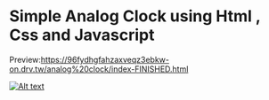 # Simple Analog Clock using Html , Css and Javascript
Preview:https://96fydhgfahzaxveqz3ebkw-on.drv.tw/analog%20clock/index-FINISHED.html


[![Alt text](https://img.youtube.com/vi/jRO7KBRsueY/0.jpg)](https://www.youtube.com/watch?v=jRO7KBRsueY)
